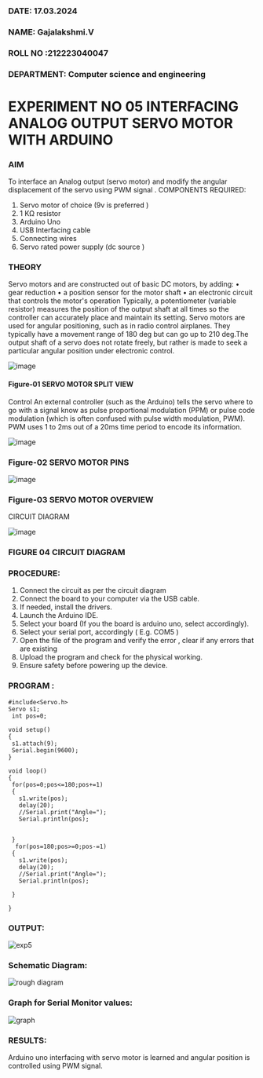 ###  DATE: 17.03.2024

###  NAME: Gajalakshmi.V
###  ROLL NO :212223040047
###  DEPARTMENT: Computer science and engineering


# EXPERIMENT NO 05 INTERFACING ANALOG OUTPUT SERVO MOTOR WITH ARDUINO

### AIM
To interface an Analog output (servo motor) and modify the angular displacement of the servo using PWM signal .
COMPONENTS REQUIRED:
1.	Servo motor of choice (9v is preferred )
2.	1 KΩ resistor 
3.	Arduino Uno 
4.	USB Interfacing cable 
5.	Connecting wires 
6.	Servo rated power supply (dc source )


### THEORY
Servo motors and are constructed out of basic DC motors, by adding:
•	 gear reduction
•	 a position sensor for the motor shaft
•	 an electronic circuit that controls the motor's operation
Typically, a potentiometer (variable resistor) measures the position of the output shaft at all times so the controller can accurately place and maintain its setting.
Servo motors are used for angular positioning, such as in radio control airplanes.  They typically have a movement range of 180 deg but can go up to 210 deg.The output shaft of a servo does not rotate freely, but rather is made to seek a particular angular position under electronic control. 


![image](https://user-images.githubusercontent.com/36288975/163544439-1f477927-fcd4-42f0-9ce4-c863fdbf1210.png)



#### Figure-01 SERVO MOTOR SPLIT VIEW 
Control 
An external controller (such as the Arduino) tells the servo where to go with a signal know as pulse proportional modulation (PPM) or pulse code modulation (which is often confused with pulse width modulation, PWM). PWM uses 1 to 2ms out of a 20ms time period to encode its information.
 
 
 ![image](https://user-images.githubusercontent.com/36288975/163544482-3027136f-7135-4f3d-a23f-8dc2fe04194d.png)

### Figure-02 SERVO MOTOR PINS

 ![image](https://user-images.githubusercontent.com/36288975/163544513-ca497421-e6ba-4f91-871f-5cfba77f22a8.png)


### Figure-03 SERVO MOTOR OVERVIEW 

 


 





CIRCUIT DIAGRAM
 
 
 ![image](https://user-images.githubusercontent.com/36288975/163544618-6eb8a7b5-7f1a-428a-8d9f-fd899b145efb.png)

### FIGURE 04 CIRCUIT DIAGRAM

### PROCEDURE:
1.	Connect the circuit as per the circuit diagram 
2.	Connect the board to your computer via the USB cable.
3.	If needed, install the drivers.
4.	Launch the Arduino IDE.
5.	Select your board (If you the board is arduino uno, select accordingly).
6.	Select your serial port, accordingly ( E.g. COM5 )
7.	Open the file of the program  and verify the error , clear if any errors that are existing 
8.	Upload the program and check for the physical working. 
9.	Ensure safety before powering up the device.


### PROGRAM :
 ```
#include<Servo.h>
Servo s1;
  int pos=0;

void setup()
{
  s1.attach(9);
  Serial.begin(9600);
}

void loop()
{
  for(pos=0;pos<=180;pos+=1)
  {
    s1.write(pos);
    delay(20);
    //Serial.print("Angle=");
    Serial.println(pos);
   
        
  }
   for(pos=180;pos>=0;pos-=1)
  {
    s1.write(pos);
    delay(20);
    //Serial.print("Angle=");
    Serial.println(pos);
       
  }
  
}
```
### OUTPUT:

![exp5](https://github.com/Gajalakshmivelmurugan/EXPERIMENT-NO--05-INTERFACING-ANALOG-OUTPUT-SERVO-MOTOR-WITH-ARDUINO-/assets/144871940/542bdac0-4361-4ec6-b53b-5c6e06c0af57)

### Schematic Diagram:
![rough diagram](https://github.com/Gajalakshmivelmurugan/EXPERIMENT-NO--05-INTERFACING-ANALOG-OUTPUT-SERVO-MOTOR-WITH-ARDUINO-/assets/144871940/5604c1de-8231-4a78-864b-c5c8b5269c81)

### Graph for Serial Monitor values:
![graph](https://github.com/Gajalakshmivelmurugan/EXPERIMENT-NO--05-INTERFACING-ANALOG-OUTPUT-SERVO-MOTOR-WITH-ARDUINO-/assets/144871940/779abb93-df96-414e-916c-83d1c9353852)



### RESULTS: 
Arduino uno interfacing with servo motor is learned and angular position is controlled using PWM signal.
